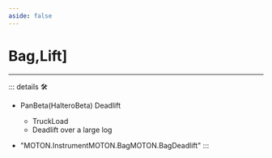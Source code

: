 ```yaml
---
aside: false
---
```

# <labor>Bag</labor>,<motor>Lift</motor>]</py>

---

<!-- =================================================== -->
<!-- =================================================== -->
<!-- =================================================== -->
<!-- =================================================== -->
<!-- =================================================== -->
::: details 🛠

- PanBeta(HalteroBeta) Deadlift
    - TruckLoad
    - Deadlift over a large log

- "MOTON.InstrumentMOTON.BagMOTON.BagDeadlift"
:::
